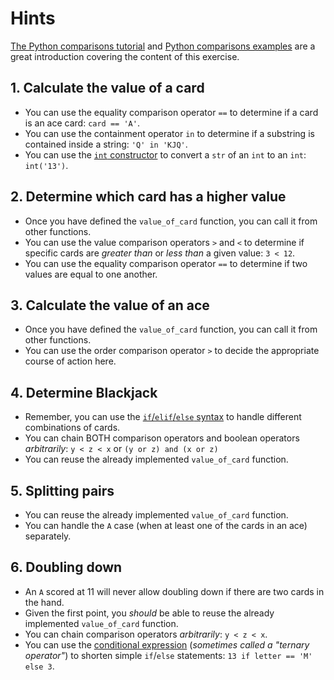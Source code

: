# Hints

[The Python comparisons tutorial][python comparisons tutorial] and [Python comparisons examples][python comparisons examples] are a great introduction covering the content of this exercise.

## 1. Calculate the value of a card

- You can use the equality comparison operator `==` to determine if a card is an ace card: `card == 'A'`.
- You can use the containment operator `in` to determine if a substring is contained inside a string: `'Q' in 'KJQ'`.
- You can use the [`int` constructor][int constructor] to convert a `str` of an `int` to an `int`: `int('13')`.

## 2. Determine which card has a higher value

- Once you have defined the `value_of_card` function, you can call it from other functions.
- You can use the value comparison operators `>` and `<` to determine if specific cards are _greater than_ or _less than_ a given value: `3 < 12`.
- You can use the equality comparison operator `==` to determine if two values are equal to one another.

## 3. Calculate the value of an ace

- Once you have defined the `value_of_card` function, you can call it from other functions.
- You can use the order comparison operator `>` to decide the appropriate course of action here.

## 4. Determine Blackjack

- Remember, you can use the [`if`/`elif`/`else` syntax][if syntax] to handle different combinations of cards.
- You can chain BOTH comparison operators and boolean operators _arbitrarily_: `y < z < x` or `(y or z) and (x or z)`
- You can reuse the already implemented `value_of_card` function.

## 5. Splitting pairs

- You can reuse the already implemented `value_of_card` function.
- You can handle the `A` case (when at least one of the cards in an ace) separately.

## 6. Doubling down

- An `A` scored at 11 will never allow doubling down if there are two cards in the hand.
- Given the first point, you _should_ be able to reuse the already implemented `value_of_card` function.
- You can chain comparison operators _arbitrarily_: `y < z < x`.
- You can use the [conditional expression][conditional expression] (_sometimes called a "ternary operator"_)
  to shorten simple `if`/`else` statements: `13 if letter == 'M' else 3`.

[conditional expression]: https://docs.python.org/3/reference/expressions.html#conditional-expressions
[if syntax]: https://docs.python.org/3/tutorial/controlflow.html#if-statements
[int constructor]: https://docs.python.org/3/library/functions.html#int
[python comparisons examples]: https://www.tutorialspoint.com/python/comparison_operators_example.htm
[python comparisons tutorial]: https://docs.python.org/3/reference/expressions.html#comparisons